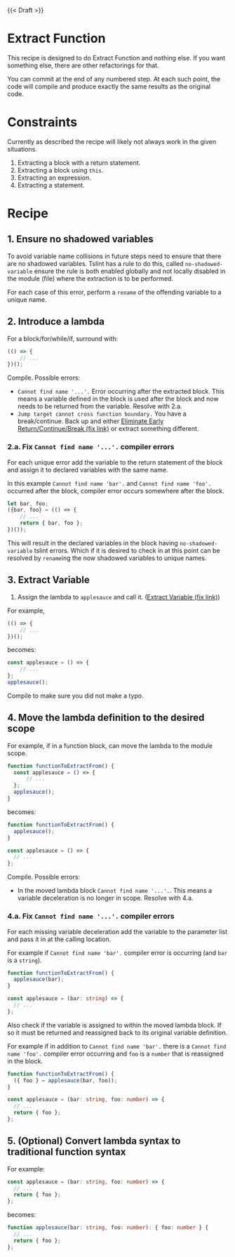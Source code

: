 {{< Draft >}}

# Extract Function

This recipe is designed to do Extract Function and nothing else. If you want something else, there are other refactorings for that.

You can commit at the end of any numbered step. At each such point, the code will compile and produce exactly the same results as the original code.

# Constraints

Currently as described the recipe will likely not always work in the given situations.

1. Extracting a block with a return statement.
1. Extracting a block using `this`.
1. Extracting an expression.
1. Extracting a statement.

# Recipe

## 1. Ensure no shadowed variables

To avoid variable name collisions in future steps need to ensure that there are no shadowed variables. Tslint has a rule to do this, called `no-shadowed-variable` ensure the rule is both enabled globally and not locally disabled in the module (file) where the extraction is to be performed.

For each case of this error, perform a `rename` of the offending variable to a unique name.

## 2. Introduce a lambda

For a block/for/while/if, surround with:
 
```ts
(() => {
    // ...
})();
```

Compile. Possible errors:

* `Cannot find name '...'.` Error occurring after the extracted block. This means a variable defined in the block is used after the block and now needs to be returned from the variable. Resolve with 2.a.
* `Jump target cannot cross function boundary.` You have a break/continue. Back up and either [Eliminate Early Return/Continue/Break (fix link)](#) or extract something different. 

### 2.a. Fix `Cannot find name '...'.` compiler errors

For each unique error add the variable to the return statement of the block and assign it to declared variables with the same name.

In this example `Cannot find name 'bar'.` and `Cannot find name 'foo'.` occurred after the block, compiler error occurs somewhere after the block.

```ts
let bar, foo;
({bar, foo} = (() => {
    // ...
    return { bar, foo };
})());
```

This will result in the declared variables in the block having `no-shadowed-variable` tslint errors. Which if it is desired to check in at this point can be resolved by `rename`ing the now shadowed variables to unique names.

## 3. Extract Variable

1. Assign the lambda to `applesauce` and call it.  ([Extract Variable (fix link)](#))

For example,

```ts
(() => { 
    // ...
})();
```

becomes:

```ts
const applesauce = () => {
    // ...
};
applesauce();
```

Compile to make sure you did not make a typo.

## 4. Move the lambda definition to the desired scope

For example, if in a function block, can move the lambda to the module scope.

```ts
function functionToExtractFrom() {
  const applesauce = () => {
      // ...
  };
  applesauce();
}
```

becomes:

```ts
function functionToExtractFrom() {
  applesauce();
}

const applesauce = () => {
  // ...
};
```

Compile. Possible errors:

* In the moved lambda block `Cannot find name '...'.`. This means a variable deceleration is no longer in scope. Resolve with 4.a.

### 4.a. Fix `Cannot find name '...'.` compiler errors

For each missing variable deceleration add the variable to the parameter list and pass it in at the calling location.

For example if `Cannot find name 'bar'.` compiler error is occurring (and `bar` is a `string`).

```ts
function functionToExtractFrom() {
  applesauce(bar);
}

const applesauce = (bar: string) => {
  // ...
};
```

Also check if the variable is assigned to within the moved lambda block. If so it must be returned and reassigned back to its original variable definition.

For example if in addition to `Cannot find name 'bar'.` there is a `Cannot find name 'foo'.` compiler error occurring and `foo` is a `number` that is reassigned in the block.

```ts
function functionToExtractFrom() {
  ({ foo } = applesauce(bar, foo));
}

const applesauce = (bar: string, foo: number) => {
  // ...
  return { foo };
};
```

## 5. (Optional) Convert lambda syntax to traditional function syntax

For example:

```ts
const applesauce = (bar: string, foo: number) => {
  // ...
  return { foo };
};
```

becomes:

```ts
function applesauce(bar: string, foo: number): { foo: number } {
  // ...
  return { foo };
};
```

